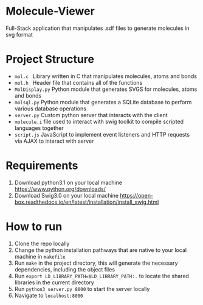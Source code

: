 # Molecule-Viewer
Full-Stack application that manipulates .sdf files to generate molecules in svg format

# Project Structure 
- ```mol.c ``` Library written in C that manipulates molecules, atoms and bonds 
- ```mol.h ``` Header file that contains all of the functions
- ```MolDisplay.py``` Python module that generates SVGS for molecules, atoms and bonds
- ```molsql.py``` Python module that generates a SQLite database to perform various database operations
- ```server.py``` Custom python server that interacts with the client
- ```molecule.i``` file used to interact with swig toolkit to compile scripted languages together
- ```script.js``` JavaScript to implement event listeners and HTTP requests via AJAX to interact with server

# Requirements

1. Download python3.1 on your local machine https://www.python.org/downloads/
2. Download Swig3.0 on your local machine https://open-box.readthedocs.io/en/latest/installation/install_swig.html

# How to run

1. Clone the repo locally
2. Change the python installation pathways that are native to your local machine in ```makefile``` 
3. Run ```make``` in the project directory, this will generate the necessary dependencies, including the object files
4. Run ```export LD_LIBRARY_PATH=$LD_LIBRARY_PATH:.``` to locate the shared libraries in the current directory
5. Run ```python3 server.py 8000``` to start the server locally
6. Navigate to ```localhost:8000```